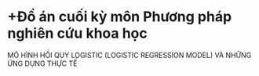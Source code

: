 # +Đồ án cuối kỳ môn Phương pháp nghiên cứu khoa học
MÔ HÌNH HỒI QUY LOGISTIC (LOGISTIC REGRESSION MODEL) VÀ NHỮNG ỨNG DỤNG THỰC TẾ
